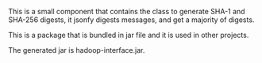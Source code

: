 This is a small component that contains the class to generate SHA-1 and SHA-256 digests, it jsonfy digests messages, and get a majority of digests. 

This is a package that is bundled in jar file and it is used in other projects.

The generated jar is hadoop-interface.jar.


